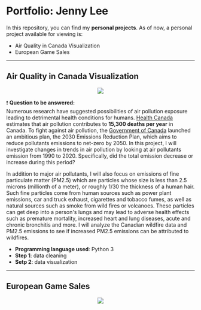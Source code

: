 # Portfolio: Jenny Lee

In this repository, you can find my **personal projects**. As of now, a personal project available for viewing is:
- Air Quality in Canada Visualization 
- European Game Sales 

---

## Air Quality in Canada Visualization
<p align="center">
  <img src="https://cdn.pixabay.com/photo/2019/02/24/09/13/air-pollution-4017183_960_720.jpg" with="500" />
</p>

❗️ **Question to be answered:** 
<br>Numerous research have suggested possibilities of air pollution exposure leading to detrimental health conditions for humans. [Health Canada](https://www.canada.ca/en/health-canada/services/publications/healthy-living/2021-health-effects-indoor-air-pollution.html) estimates that air pollution contributes to **15,300 deaths per year** in Canada. To fight against air pollution, the [Government of Canada](https://www.canada.ca/en/environment-climate-change/campaigns/canadian-environment-week/clean-air-day/action-air-pollution.html#toc1) launched an ambitious plan, the 2030 Emissions Reduction Plan, which aims to reduce pollutants emissions to net-zero by 2050. In this project, I will investigate changes in trends in air pollution by looking at air pollutants emission from 1990 to 2020. Specifically, did the total emission decrease or increase during this period? 

In addition to major air pollutants, I will also focus on emissions of fine particulate matter (PM2.5) which are particles whose size is less than 2.5 microns (millionth of a meter), or roughly 1/30 the thickness of a human hair. Such fine particles come from human sources such as power plant emissions, car and truck exhaust, cigarettes and tobacco fumes, as well as natural sources such as smoke from wild fires or volcanoes.  These particles can get deep into a person's lungs and may lead to adverse health effects such as premature mortality, increased heart and lung diseases, acute and chronic bronchitis and more. I will analyze the Canadian wildfire data and PM2.5 emissions to see if increased PM2.5 emissions can be attributed to wildfires.

- **Programming language used**: Python 3
- **Step 1**: data cleaning 
- **Setp 2**: data visualization

---

## European Game Sales
<p align="center">
  <img src="https://cdn.pixabay.com/photo/2020/05/02/07/32/gaming-5120169_960_720.jpg" with="500" />
</p>
